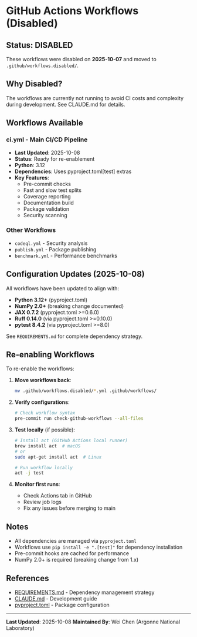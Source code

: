 # GitHub Actions Workflows (Disabled)

## Status: DISABLED

These workflows were disabled on **2025-10-07** and moved to `.github/workflows.disabled/`.

## Why Disabled?

The workflows are currently not running to avoid CI costs and complexity during development. See CLAUDE.md for details.

## Workflows Available

### ci.yml - Main CI/CD Pipeline
- **Last Updated**: 2025-10-08
- **Status**: Ready for re-enablement
- **Python**: 3.12
- **Dependencies**: Uses pyproject.toml[test] extras
- **Key Features**:
  - Pre-commit checks
  - Fast and slow test splits
  - Coverage reporting
  - Documentation build
  - Package validation
  - Security scanning

### Other Workflows
- `codeql.yml` - Security analysis
- `publish.yml` - Package publishing
- `benchmark.yml` - Performance benchmarks

## Configuration Updates (2025-10-08)

All workflows have been updated to align with:
- **Python 3.12+** (pyproject.toml)
- **NumPy 2.0+** (breaking change documented)
- **JAX 0.7.2** (pyproject.toml >=0.6.0)
- **Ruff 0.14.0** (via pyproject.toml >=0.10.0)
- **pytest 8.4.2** (via pyproject.toml >=8.0)

See `REQUIREMENTS.md` for complete dependency strategy.

## Re-enabling Workflows

To re-enable the workflows:

1. **Move workflows back**:
   ```bash
   mv .github/workflows.disabled/*.yml .github/workflows/
   ```

2. **Verify configurations**:
   ```bash
   # Check workflow syntax
   pre-commit run check-github-workflows --all-files
   ```

3. **Test locally** (if possible):
   ```bash
   # Install act (GitHub Actions local runner)
   brew install act  # macOS
   # or
   sudo apt-get install act  # Linux

   # Run workflow locally
   act -j test
   ```

4. **Monitor first runs**:
   - Check Actions tab in GitHub
   - Review job logs
   - Fix any issues before merging to main

## Notes

- All dependencies are managed via `pyproject.toml`
- Workflows use `pip install -e ".[test]"` for dependency installation
- Pre-commit hooks are cached for performance
- NumPy 2.0+ is required (breaking change from 1.x)

## References

- [REQUIREMENTS.md](../../REQUIREMENTS.md) - Dependency management strategy
- [CLAUDE.md](../../CLAUDE.md) - Development guide
- [pyproject.toml](../../pyproject.toml) - Package configuration

---

**Last Updated**: 2025-10-08
**Maintained By**: Wei Chen (Argonne National Laboratory)
